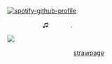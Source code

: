 [![spotify-github-profile](https://spotify-github-profile.kittinanx.com/api/view?uid=wjdes5kajmt1gqhbzctuzbgid&cover_image=true&theme=natemoo-re&show_offline=false&background_color=121212&interchange=true&bar_color=53b14f&bar_color_cover=false)](https://github.com/kittinan/spotify-github-profile) 

 ㅤ ㅤ ㅤ ㅤ ㅤ♫ ㅤ ㅤ ㅤ. 
 

![](https://www.koeitecmoeurope.com/aot2/finalbattle/img/top/character-img.png)


 ㅤ ㅤ ㅤ ㅤ  ㅤ ㅤ  ㅤ ㅤ  ㅤ [strawpage](https://romuluswolf.straw.page/) 


